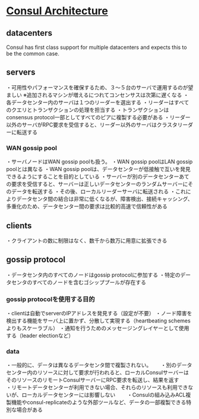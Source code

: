 # [Consul Architecture](https://www.consul.io/docs/internals/architecture.html)

## datacenters
Consul has first class support for multiple datacenters and expects this to be the common case.

## servers
・可用性やパフォーマンスを確保するため、３～５台のサーバで運用するのが望ましい
※追加されるマシンが増えるにつれてコンセンサスは次第に遅くなる
・各データセンター内のサーバは１つのリーダーを選出する
・リーダーはすべてのクエリとトランザクションの処理を担当する
・トランザクションはconsensus protocol一部としてすべてのピアに複製する必要がある
・リーダー以外のサーバがRPC要求を受信すると、リーダー以外のサーバはクラスタリーダーに転送する

### WAN gossip pool
・サーバノードはWAN gossip poolも扱う。
・WAN gossip poolはLAN gossip poolとは異なる
・WAN gossip poolは、データセンターが低接触で互いを発見できるようにすることを目的としている
・サーバーが別のデータセンターあての要求を受信すると、サーバーは正しいデータセンターのランダムサーバーにそのデータを転送する
・その後、ローカルリーダーサーバに転送される
・これによりデータセンタ間の結合は非常に低くなるが、障害検出、接続キャッシング、多重化のため、データセンター間の要求は比較的高速で信頼性がある

### 



## clients
・クライアントの数に制限はなく、数千から数万に用意に拡張できる

## gossip protocol
・データセンタ内のすべてのノードはgossip protocolに参加する
・特定のデータセンタのすべてのノードを含むゴシッププールが存在する
### gossip protocolを使用する目的
・clientは自動でserverのIPアドレスを発見する（設定が不要）
・ノード障害を検出する機能をサーバ上に置かず、分散して実現する（heartbeating schemesよりもスケーラブル）
・通知を行うためのメッセージングレイヤーとして使用する（leader electionなど）

### data
・一般的に、データは異なるデータセンタ間で複製されない。　　
・別のデータセンター内のリソースに対して要求が行われると、ローカルConsulサーバーはそのリソースのリモートConsulサーバーにRPC要求を転送し、結果を返す　　
・リモートデータセンターが利用できない場合、それらのリソースも利用できないが、ローカルデータセンターには影響しない　　
・Consulの組み込みACL複製機能やconsul-replicateのような外部ツールなど、データの一部複製できる特別な場合がある
